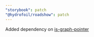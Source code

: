 ```yaml
---
"storybook": patch
"@hydrofoil/roadshow": patch
---
```


Added dependency on [is-graph-pointer](https://npm.im/is-graph-pointer)
